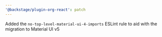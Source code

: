 ```yaml
---
'@backstage/plugin-org-react': patch
---
```


Added the `no-top-level-material-ui-4-imports` ESLint rule to aid with the migration to Material UI v5
